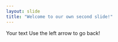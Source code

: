 ```yaml
---
layout: slide
title: "Welcome to our own second slide!"
---
```

Your text
Use the left arrow to go back!
